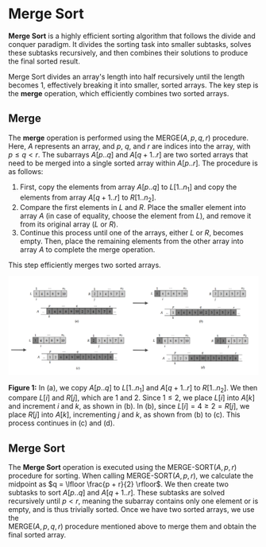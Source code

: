 # Merge Sort

**Merge Sort** is a highly efficient sorting algorithm that follows the divide and conquer paradigm. It divides the sorting task into smaller subtasks, solves these subtasks recursively, and then combines their solutions to produce the final sorted result.

Merge Sort divides an array's length into half recursively until the length becomes 1, effectively breaking it into smaller, sorted arrays. The key step is the **merge** operation, which efficiently combines two sorted arrays.

## Merge
The **merge** operation is performed using the MERGE($A, p, q, r$) procedure. Here, $A$ represents an array, and $p$, $q$, and $r$ are indices into the array, with $p \leq q < r$. The subarrays $A[p..q]$ and $A[q+1..r]$ are two sorted arrays that need to be merged into a single sorted array within $A[p..r]$. The procedure is as follows:

1. First, copy the elements from array $A[p..q]$ to $L[1..n_1]$ and copy the elements from array $A[q+1..r]$ to $R[1..n_2]$.
2. Compare the first elements in $L$ and $R$. Place the smaller element into array $A$ (in case of equality, choose the element from $L$), and remove it from its original array ($L$ or $R$).
3. Continue this process until one of the arrays, either $L$ or $R$, becomes empty. Then, place the remaining elements from the other array into array $A$ to complete the merge operation.

This step efficiently merges two sorted arrays.

![Figure 1](https://github.com/mjyang0902/Data-Structure/blob/main/sort/figures/merge_sort_merge.png)

**Figure 1:** In (a), we copy $A[p..q]$ to $L[1..n_1]$ and $A[q+1..r]$ to $R[1..n_2]$. We then compare $L[i]$ and $R[j]$, which are 1 and 2. Since $1 \leq 2$, we place $L[i]$ into $A[k]$ and increment $i$ and $k$, as shown in (b). In (b), since $L[i]=4 \geq 2=R[j]$, we place $R[j]$ into $A[k]$, incrementing $j$ and $k$, as shown from (b) to (c). This process continues in (c) and (d).

## Merge Sort
The **Merge Sort** operation is executed using the MERGE-SORT($A, p, r$) procedure for sorting. When calling MERGE-SORT($A, p, r$), we calculate the midpoint as $q = \lfloor \frac{p + r}{2} \rfloor$. We then create two subtasks to sort $A[p..q]$ and $A[q+1..r]$. These subtasks are solved recursively until $p < r$, meaning the subarray contains only one element or is empty, and is thus trivially sorted. Once we have two sorted arrays, we use the <br> MERGE($A, p, q, r$) procedure mentioned above to merge them and obtain the final sorted array.
